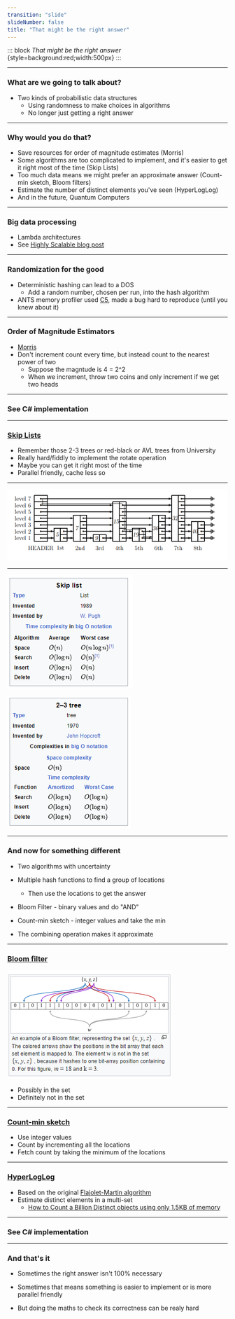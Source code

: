 ```yaml
---
transition: "slide"
slideNumber: false
title: "That might be the right answer"
---
```


::: block
*That might be the right answer* {style=background:red;width:500px}
::: 

---

### What are we going to talk about?

- Two kinds of probabilistic data structures
   - Using randomness to make choices in algorithms
   - No longer just getting a right answer

---

### Why would you do that?

- Save resources for order of magnitude estimates (Morris)
- Some algorithms are too complicated to implement, and it's easier to get it right most of the time (Skip Lists)
- Too much data means we might prefer an approximate answer (Count-min sketch, Bloom filters)
- Estimate the number of distinct elements you've seen (HyperLogLog)
- And in the future, Quantum Computers 

---

### Big data processing

- Lambda architectures
- See [Highly Scalable blog post](https://highlyscalable.wordpress.com/2012/05/01/probabilistic-structures-web-analytics-data-mining/)

---

### Randomization for the good

- Deterministic hashing can lead to a DOS
  - Add a random number, chosen per run, into the hash algorithm
- ANTS memory profiler used [C5](https://github.com/sestoft/C5), made a bug hard to reproduce (until you knew about it)

---

### Order of Magnitude Estimators

- [Morris](https://en.wikipedia.org/wiki/Approximate_counting_algorithm)
- Don't increment count every time, but instead count to the nearest power of two
  - Suppose the magntude is 4 = 2^2
  - When we increment, throw two coins and only increment if we get two heads

---

### See C# implementation

---

### [Skip Lists](https://en.wikipedia.org/wiki/Skip_list)

- Remember those 2-3 trees or red-black or AVL trees from University
- Really hard/fiddly to implement the rotate operation
- Maybe you can get it right most of the time
- Parallel friendly, cache less so

---

![Skip list](images/skiplist.png)

---

![](images/skiplist-complexity.png)

![](images/2-3-complexity.png)

---

### And now for something different

- Two algorithms with uncertainty

- Multiple hash functions to find a group of locations
  - Then use the locations to get the answer
- Bloom Filter - binary values and do "AND"
- Count-min sketch - integer values and take the min
- The combining operation makes it approximate

---

### [Bloom filter](https://en.wikipedia.org/wiki/Bloom_filter)

![](images/bloom.png)

- Possibly in the set
- Definitely not in the set

---

### [Count-min sketch](https://en.wikipedia.org/wiki/Count%E2%80%93min_sketch)

- Use integer values
- Count by incrementing all the locations
- Fetch count by taking the minimum of the locations

---

### [HyperLogLog](https://en.wikipedia.org/wiki/HyperLogLog)

- Based on the original [Flajolet-Martin algorithm](https://en.wikipedia.org/wiki/Flajolet%E2%80%93Martin_algorithm)
- Estimate distinct elements in a multi-set
    - [How to Count a Billion Distinct objects using only 1.5KB of memory](http://highscalability.com/blog/2012/4/5/big-data-counting-how-to-count-a-billion-distinct-objects-us.html)

---

### See C# implementation

---

### And that's it

- Sometimes the right answer isn't 100% necessary
- Sometimes that means something is easier to implement or is more parallel friendly

- But doing the maths to check its correctness can be realy hard
